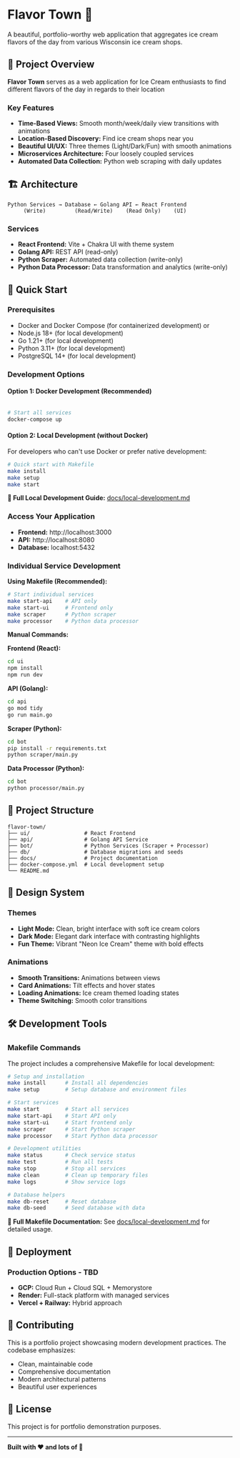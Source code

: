 # Flavor Town 🍦

A beautiful, portfolio-worthy web application that aggregates ice cream flavors of the day from various Wisconsin ice cream shops. 

## 🎯 Project Overview

**Flavor Town** serves as a web application for Ice Cream enthusiasts to find different flavors of the day in regards to their location

### Key Features
- **Time-Based Views:** Smooth month/week/daily view transitions with animations
- **Location-Based Discovery:** Find ice cream shops near you
- **Beautiful UI/UX:** Three themes (Light/Dark/Fun) with smooth animations
- **Microservices Architecture:** Four loosely coupled services
- **Automated Data Collection:** Python web scraping with daily updates

## 🏗️ Architecture

```
Python Services → Database ← Golang API ← React Frontend
     (Write)         (Read/Write)    (Read Only)    (UI)
```

### Services
- **React Frontend:** Vite + Chakra UI with theme system
- **Golang API:** REST API (read-only)
- **Python Scraper:** Automated data collection (write-only)
- **Python Data Processor:** Data transformation and analytics (write-only)

## 🚀 Quick Start

### Prerequisites
- Docker and Docker Compose (for containerized development)
  or
- Node.js 18+ (for local development)
- Go 1.21+ (for local development)
- Python 3.11+ (for local development)
- PostgreSQL 14+ (for local development)

### Development Options

#### Option 1: Docker Development (Recommended)
```bash

# Start all services
docker-compose up
```

#### Option 2: Local Development (without Docker)
For developers who can't use Docker or prefer native development:

```bash
# Quick start with Makefile
make install
make setup
make start
```

**📖 Full Local Development Guide:** [docs/local-development.md](docs/local-development.md)

### Access Your Application
- **Frontend:** http://localhost:3000
- **API:** http://localhost:8080
- **Database:** localhost:5432

### Individual Service Development

**Using Makefile (Recommended):**
```bash
# Start individual services
make start-api    # API only
make start-ui     # Frontend only
make scraper      # Python scraper
make processor    # Python data processor
```

**Manual Commands:**

**Frontend (React):**
```bash
cd ui
npm install
npm run dev
```

**API (Golang):**
```bash
cd api
go mod tidy
go run main.go
```

**Scraper (Python):**
```bash
cd bot
pip install -r requirements.txt
python scraper/main.py
```

**Data Processor (Python):**
```bash
cd bot
python processor/main.py
```

## 📁 Project Structure

```
flavor-town/
├── ui/                 # React Frontend
├── api/                # Golang API Service
├── bot/                # Python Services (Scraper + Processor)
├── db/                 # Database migrations and seeds
├── docs/               # Project documentation
├── docker-compose.yml  # Local development setup
└── README.md
```

## 🎨 Design System

### Themes
- **Light Mode:** Clean, bright interface with soft ice cream colors
- **Dark Mode:** Elegant dark interface with contrasting highlights
- **Fun Theme:** Vibrant "Neon Ice Cream" theme with bold effects

### Animations
- **Smooth Transitions:** Animations between views
- **Card Animations:** Tilt effects and hover states
- **Loading Animations:** Ice cream themed loading states
- **Theme Switching:** Smooth color transitions

## 🛠️ Development Tools

### Makefile Commands
The project includes a comprehensive Makefile for local development:

```bash
# Setup and installation
make install      # Install all dependencies
make setup        # Setup database and environment files

# Start services
make start        # Start all services
make start-api    # Start API only
make start-ui     # Start frontend only
make scraper      # Start Python scraper
make processor    # Start Python data processor

# Development utilities
make status       # Check service status
make test         # Run all tests
make stop         # Stop all services
make clean        # Clean up temporary files
make logs         # Show service logs

# Database helpers
make db-reset     # Reset database
make db-seed      # Seed database with data
```

**📖 Full Makefile Documentation:** See [docs/local-development.md](docs/local-development.md) for detailed usage.

## 🚀 Deployment

### Production Options - TBD
- **GCP:** Cloud Run + Cloud SQL + Memorystore
- **Render:** Full-stack platform with managed services
- **Vercel + Railway:** Hybrid approach

## 🤝 Contributing

This is a portfolio project showcasing modern development practices. The codebase emphasizes:
- Clean, maintainable code
- Comprehensive documentation
- Modern architectural patterns
- Beautiful user experiences

## 📄 License

This project is for portfolio demonstration purposes.

---

**Built with ❤️ and lots of 🍦** 
